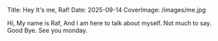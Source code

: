 Title: Hey It's me, Raf!
Date: 2025-09-14
CoverImage: /images/me.jpg

Hi, My name is Raf, And I am here to talk about myself. Not much to say. Good Bye. See you monday.